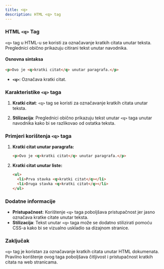 ```yaml
---
title: <q>
description: HTML <q> tag
---
```


### HTML `<q>` Tag

`<q>` tag u HTML-u se koristi za označavanje kratkih citata unutar teksta. Preglednici obično prikazuju citirani tekst unutar navodnika.

#### Osnovna sintaksa

```html
<p>Ovo je <q>kratki citat</q> unutar paragrafa.</p>
```

- **`<q>`**: Označava kratki citat.

### Karakteristike `<q>` taga

1. **Kratki citat**:
   `<q>` tag se koristi za označavanje kratkih citata unutar teksta.

2. **Stilizacija**:
   Preglednici obično prikazuju tekst unutar `<q>` taga unutar navodnika kako bi se razlikovao od ostatka teksta.

### Primjeri korištenja `<q>` taga

1. **Kratki citat unutar paragrafa:**

   ```html
   <p>Ovo je <q>kratki citat</q> unutar paragrafa.</p>
   ```

2. **Kratki citat unutar liste:**
   ```html
   <ul>
     <li>Prva stavka <q>kratki citat</q></li>
     <li>Druga stavka <q>kratki citat</q></li>
   </ul>
   ```

### Dodatne informacije

- **Pristupačnost**: Korištenje `<q>` taga poboljšava pristupačnost jer jasno označava kratke citate unutar teksta.
- **Stilizacija**: Tekst unutar `<q>` taga može se dodatno stilizirati pomoću CSS-a kako bi se vizualno uskladio sa dizajnom stranice.

### Zaključak

`<q>` tag je koristan za označavanje kratkih citata unutar HTML dokumenata. Pravilno korištenje ovog taga poboljšava čitljivost i pristupačnost kratkih citata na web stranicama.
